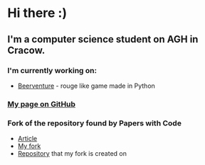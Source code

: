 # Hi there :)
## I'm a computer science student on AGH in Cracow.

### I'm currently working on:
- [Beerventure](https://github.com/AGH-Narzedzia-Informatyczne-2023-2024/Beerventure) - rouge like game made in Python

### [My page on GitHub](https://esarna.github.io)

### Fork of the repository found by Papers with Code
- [Article](https://paperswithcode.com/paper/music-transcription-modelling-and-composition)
- [My fork](https://github.com/esarna/folk-rnn) 
- [Repository](https://github.com/IraKorshunova/folk-rnn) that my fork is created on

